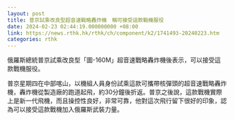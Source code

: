 ```yaml
---
layout: post
title: 普京試乘改良型超音速戰略轟炸機　稱可接受這款戰機服役
date: 2024-02-23 02:44:19.000000000 +08:00
link: https://news.rthk.hk/rthk/ch/component/k2/1741493-20240223.htm
categories: rthk
---
```


俄羅斯總統普京試乘改良型「圖-160M」超音速戰略轟炸機後表示，可以接受這款戰機服役。

普京星期四在中部喀山，以機組人員身份試乘這款可攜帶核彈頭的超音速戰略轟炸機，轟炸機從製造廠的跑道起飛，約30分鐘後折返。普京之後說，這款戰機實際上是新一代飛機，而且操控性良好，非常可靠，他對這次飛行留下很好的印象，認為可以接受這款戰機加入俄羅斯武裝力量。
